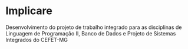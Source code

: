 # Implicare
Desenvolvimento do projeto de trabalho integrado para as disciplinas de Linguagem de Programação II, Banco de Dados e Projeto de Sistemas Integrados do CEFET-MG

